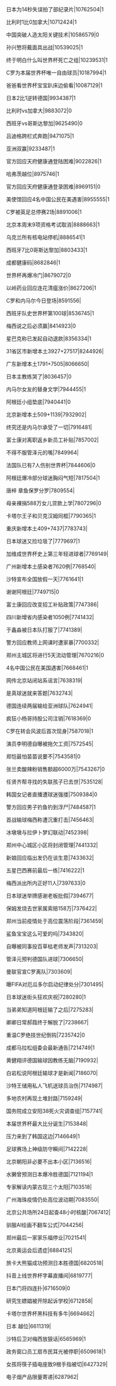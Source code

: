 日本为14秒失误拍了部纪录片|10762504|1

比利时1比0加拿大|10712424|1

中国突破人造太阳关键技术|10586579|0

孙兴慜将戴面具出战|10539025|1

终于明白什么叫世界杯死亡之组|10239531|1

C罗为本届世界杯唯一自由球员|10187994|1

爸爸看世界杯宝宝趴床边偷看|10087129|1

日本2比1逆转德国|9934387|1

比利时vs加拿大|9883072|0

西班牙vs哥斯达黎加|9625490|0

吕迪格跨栏式奔跑|9471075|1

亚洲双赢|9233487|1

官方回应天府健康通登陆困难|9022826|1

哈弗茨越位|8975746|1

官方回应天府健康通登录困难|8969151|0

美使馆回应4名中国公民在美遇害|8955555|1

C罗被英足总停赛2场|8891006|1

北京本周末9项资格考试取消|8888663|1

乌克兰所有核电站停机|8886541|1

西班牙7比0哥斯达黎加|8803433|1

成都健康码|8682846|1

世界杯再爆冷门|8679072|0

以岭药业回应连花清瘟涨价|8627206|1

C罗和内马尔今日登场|8591556|

西班牙队史世界杯第100球|8536745|1

梅西说之后必须赢|8414923|0

星巴克称已发起自动退款|8356334|1

31省区市新增本土3927+27517|8244926|

广东新增本土1791+7505|8066650|

日本主教练哭了|8036457|0

内马尔女友的替身文学|7944455|1

阿根廷小组垫底|7940441|0

北京新增本土509+1139|7932902|

终究还是内马尔承受了一切|7916481|

富士康对离职返乡新员工补贴|7857002|

不得不服管泽元的嘴|7849964|

法国队已有7人伤别世界杯|7844606|0

阿根廷爆冷部分球迷胸闷气短|7817504|1

唐梓 章鱼保罗分罗|7809554|

母亲裸捐588万女儿贷款上学|7807296|0

卡塔尔王子和贝克汉姆同框|7790365|1

重庆新增本土409+7437|7783743|

日本球迷又捡垃圾了|7779697|1

加维成世界杯史上第三年轻进球者|7769149|

广州新增本土感染者7620例|7768540|

沙特宣布全国放假一天|7761641|1

谢谢阿根廷|7749715|0

富士康回应改变招工补贴政策|7747386|

四川新增省内感染者1050例|7741432|

于鑫淼被日本队打服了|7741389|

警方回应教师上网课时遭家暴|7700332|

郑州主城区将进行5天流动管理|7670216|0

4名中国公民在美国遇害|7668461|1

网传北京站闭站系谣言|7638319|

是真球迷就来答题|7632743|

德国连续两届输给亚洲球队|7624941|

疯狂小杨哥持股公司注销|7618369|0

C罗在转会风波后首次现身|7587018|1

演员李明德自曝被拖欠工资|7572545|

郑恺最怕苗苗说要不|7543581|0

张兰卖酸辣粉销售额超6000万|7543267|0

任贤齐帮寻找的失联孩子已去世|7535128|

韩国女记者直播遭球迷强搂|7509384|0

警方回应男子钓鱼钓到浮尸|7484587|1

首战输球梅西称遭沉重打击|7456463|

冰墩墩与拉伊卜梦幻联动|7452398|

郑州中心城区小区将封闭管理|7441332|

新娘回应临出发仍在谈生意|7433632|

五星巴西赛前最后一练|7416222|1

梅西派出所内正好11人|7397633|0

日本球迷举牌感谢老板批假|7394677|

保姆发烧去世家属索赔158万|7376422|

郑州当前疫情处于高位震荡阶段|7361459|

鲨鱼宝宝这么可爱的吗|7343820|

自曝被同事投百草枯老师发声|7313203|

管泽元预判德国队进球|7306650|

曼联官宣C罗离队|7303609|

曝FIFA对厄瓜多尔启动纪律处分|7301495|

日本球迷街头狂欢庆祝|7280280|1

当弟弟知道阿根廷输了之后|7275283|

卿卿日常郝葭终于解脱了|7238667|

重温C罗绝技世纪倒钩|7235742|0

成都马拉松组委会最新通告|7214749|1

黄健翔评德国输球因教练无脑|7190932|

白岩松说阿根廷输球才是新闻|7186070|

沙特王储用私人飞机送球员治伤|7174987|

多地农村再现土堆封路|7159249|

国务院成立安阳38死火灾调查组|7157741|

本届世界杯最大比分诞生|7153848|

压力来到了韩国这边|7146649|1

足球赛场上神级防守瞬间|7142228|

北京朝阳非必要不出本小区|7136516|

水獭曾预测日本爆冷胜德国|7121194|1

专家解读内蒙古现三个太阳|7103518|

广州海珠疫情仍处高位波动期|7083550|

北京公共场所24日起查48小时核酸|7067412|

驯服AI绘画不翻车公式|7044256|

郑州最后一家家乐福停业|7021541|

北京奥运会后遗症|6884125|

旅卡大熊猫成功预测日本胜德国|6820518|

抖音上线世界杯字幕直播间|6819777|

日本门将四连扑|6716509|0

研究生嫖娼被开除起诉学校|6712858|

卡塔尔世界杯黑科技有多牛|6694662|

日本 越位|6611319|

沙特后卫对梅西放狠话|6565969|1

政务窗口员工扇市民耳光被停职|6509618|1

女孩将筷子插电座致9根手指被切|6427329|

电子烟产品限量寄递|6287962|

